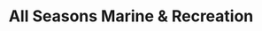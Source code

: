 ---
title: "All Seasons Marine & Recreation"
url: /sylvan-lake/all-seasons-marine-and-recreation/
shop: boat
---